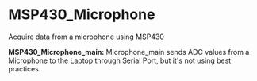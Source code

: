 # MSP430_Microphone
Acquire data from a microphone using MSP430


<b>MSP430_Microphone_main:</b> Microphone_main sends ADC values from a Microphone to the Laptop through Serial Port, but it's not using best practices.
